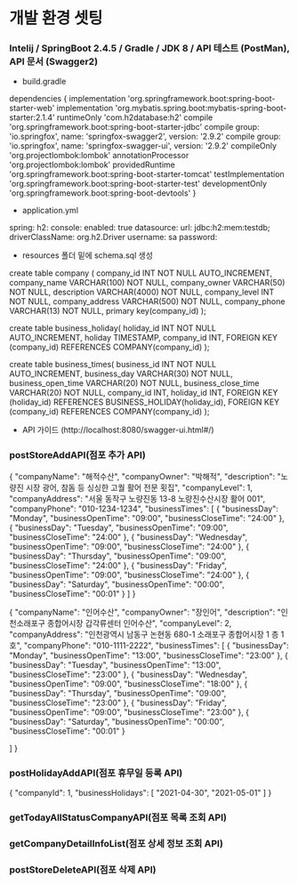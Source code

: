 # 개발 환경 셋팅

### Intelij / SpringBoot 2.4.5 / Gradle / JDK 8 / API 테스트 (PostMan), API 문서 (Swagger2)

* build.gradle

dependencies {
implementation 'org.springframework.boot:spring-boot-starter-web'
implementation 'org.mybatis.spring.boot:mybatis-spring-boot-starter:2.1.4'
runtimeOnly 'com.h2database:h2'
compile 'org.springframework.boot:spring-boot-starter-jdbc'
compile group: 'io.springfox', name: 'springfox-swagger2', version: '2.9.2'
compile group: 'io.springfox', name: 'springfox-swagger-ui', version: '2.9.2'
compileOnly 'org.projectlombok:lombok'
annotationProcessor 'org.projectlombok:lombok' 
providedRuntime 'org.springframework.boot:spring-boot-starter-tomcat'
testImplementation 'org.springframework.boot:spring-boot-starter-test'
developmentOnly 'org.springframework.boot:spring-boot-devtools'
}

* application.yml

spring:
h2:
console:
enabled: true
datasource:
url: jdbc:h2:mem:testdb;
driverClassName: org.h2.Driver
username: sa
password:


* resources 폴더 밑에 schema.sql 생성

create table company (
company_id INT NOT NULL AUTO_INCREMENT,
company_name VARCHAR(100) NOT NULL,
company_owner VARCHAR(50) NOT NULL,
description VARCHAR(4000) NOT NULL,
company_level INT NOT NULL,
company_address VARCHAR(500) NOT NULL,
company_phone VARCHAR(13) NOT NULL,
primary key(company_id)
);


create table business_holiday(
holiday_id INT NOT NULL AUTO_INCREMENT,
holiday TIMESTAMP,
company_id INT,
FOREIGN KEY (company_id) REFERENCES COMPANY(company_id)
);

create table business_times(
business_id INT NOT NULL AUTO_INCREMENT,
business_day VARCHAR(30) NOT NULL,
business_open_time VARCHAR(20) NOT NULL,
business_close_time VARCHAR(20) NOT NULL,
company_id INT,
holiday_id INT,
FOREIGN KEY (holiday_id) REFERENCES BUSINESS_HOLIDAY(holiday_id),
FOREIGN KEY (company_id) REFERENCES COMPANY(company_id)
);

* API 가이드 (http://localhost:8080/swagger-ui.html#/)

### postStoreAddAPI(점포 추가 API)

{
"companyName": "해적수산",
"companyOwner": "박해적",
"description": "노량진 시장 광어, 참돔 등 싱싱한 고퀄 활어 전문 횟집",
"companyLevel": 1,
"companyAddress": "서울 동작구 노량진동 13-8 노량진수산시장 활어 001",
"companyPhone": "010-1234-1234",
"businessTimes": [
{
"businessDay": "Monday",
"businessOpenTime": "09:00",
"businessCloseTime": "24:00"
},
{
"businessDay": "Tuesday",
"businessOpenTime": "09:00",
"businessCloseTime": "24:00"
},
{
"businessDay": "Wednesday",
"businessOpenTime": "09:00",
"businessCloseTime": "24:00"
},
{
"businessDay": "Thursday",
"businessOpenTime": "09:00",
"businessCloseTime": "24:00"
},
{
"businessDay": "Friday",
"businessOpenTime": "09:00",
"businessCloseTime": "24:00"
},
{
"businessDay": "Saturday",
"businessOpenTime": "00:00",
"businessCloseTime": "00:01"
}
]
}



{
"companyName": "인어수산",
"companyOwner": "장인어",
"description": "인천소래포구 종합어시장 갑각류센터 인어수산",
"companyLevel": 2,
"companyAddress": "인천광역시 남동구 논현동 680-1 소래포구 종합어시장 1 층 1 호",
"companyPhone": "010-1111-2222",
"businessTimes": [
{
"businessDay": "Monday",
"businessOpenTime": "13:00",
"businessCloseTime": "23:00"
},
{
"businessDay": "Tuesday",
"businessOpenTime": "13:00",
"businessCloseTime": "23:00"
},
{
"businessDay": "Wednesday",
"businessOpenTime": "09:00",
"businessCloseTime": "18:00"
},
{
"businessDay": "Thursday",
"businessOpenTime": "09:00",
"businessCloseTime": "23:00"
},
{
"businessDay": "Friday",
"businessOpenTime": "09:00",
"businessCloseTime": "23:00"
},
{
"businessDay": "Saturday",
"businessOpenTime": "00:00",
"businessCloseTime": "00:01"
}

]
}

### postHolidayAddAPI(점포 휴무일 등록 API)

{
"companyId": 1,
"businessHolidays": [
"2021-04-30",
"2021-05-01"
]
}

### getTodayAllStatusCompanyAPI(점포 목록 조회 API)


### getCompanyDetailInfoList(점포 상세 정보 조회 API)


### postStoreDeleteAPI(점포 삭제 API)
